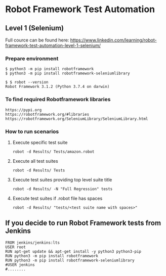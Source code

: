 # Robot Framework Test Automation

## Level 1 (Selenium)

Full cource can be found here:
https://www.linkedin.com/learning/robot-framework-test-automation-level-1-selenium/

### Prepare environment

```
$ python3 -m pip install robotframework
$ python3 -m pip install robotframework-seleniumlibrary

$ $ robot --version
Robot Framework 3.1.2 (Python 3.7.4 on darwin)

```

### To find required Robotframework libraries

	https://pypi.org
	https://robotframework.org/#libraries
	https://robotframework.org/SeleniumLibrary/SeleniumLibrary.html

### How to run scenarios

1. Execute specific test suite

	`robot -d Results/ Tests/amazon.robot`

2. Execute all test suites
    
    `robot -d Results/ Tests`

3. Execute test suites providing top level suite title

    `robot -d Results/ -N "Full Regression" tests`

4. Execute test suites if .robot file has spaces

    `robot -d Results/ "tests/<test suite name with spaces>"`

## If you decide to run Robot Framework tests from Jenkins

```
FROM jenkins/jenkins:lts
USER root
RUN apt-get update && apt-get install -y python3 python3-pip
RUN python3 -m pip install robotframework
RUN python3 -m pip install robotframework-seleniumlibrary
#USER jenkins
#........
```